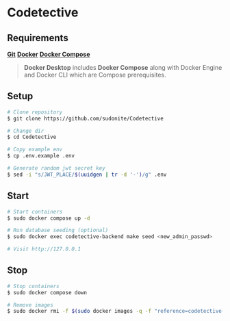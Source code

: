 # Codetective

## Requirements

[**Git**](https://git-scm.com/downloads)
[**Docker**](https://docs.docker.com/get-docker/)
[**Docker Compose**](https://docs.docker.com/compose/install/)

> **Docker Desktop** includes **Docker Compose** along with Docker Engine and Docker CLI which are Compose prerequisites.

## Setup

```bash
# Clone repository
$ git clone https://github.com/sudonite/Codetective

# Change dir
$ cd Codetective

# Copy example env
$ cp .env.example .env

# Generate random jwt secret key
$ sed -i "s/JWT_PLACE/$(uuidgen | tr -d '-')/g" .env
```

## Start

```bash
# Start containers
$ sudo docker compose up -d

# Run database seeding (optional)
$ sudo docker exec codetective-backend make seed <new_admin_passwd>

# Visit http://127.0.0.1
```

## Stop

```bash
# Stop containers
$ sudo docker compose down

# Remove images
$ sudo docker rmi -f $(sudo docker images -q -f "reference=codetective-*")
```
